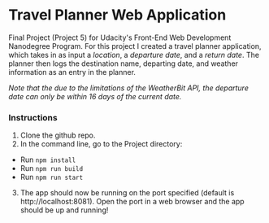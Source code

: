 # Travel Planner Web Application
Final Project (Project 5) for Udacity's Front-End Web Development Nanodegree Program. For this project I created a travel planner application, 
which takes in as input a *location*, a *departure date*, and a *return date*. The planner then logs the destination name, departing date, and weather information as an entry
in the planner.

*Note that the due to the limitations of the WeatherBit API, the departure date can only be within 16 days of the current date.*

### Instructions
1. Clone the github repo.
2. In the command line, go to the Project directory:
  - Run `npm install` 
  - Run `npm run build`
  - Run `npm run start`
3. The app should now be running on the port specified (default is http://localhost:8081). Open the port in a web browser and the app should be up and running!
